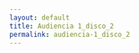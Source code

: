 ```yaml
---
layout: default
title: Audiencia 1_disco_2
permalink: audiencia-1_disco_2
---
```

<!-- Add an essay or interpretive material below this line,
using HTML or markdown.  Do not modify this file above this line -->
